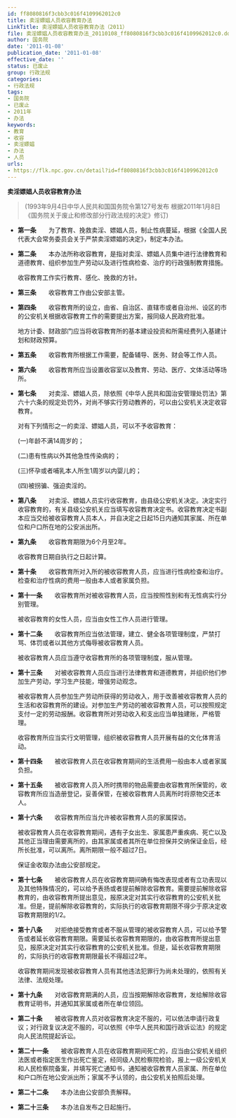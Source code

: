 ```yaml
---
id: ff8080816f3cbb3c016f4109962012c0
title: 卖淫嫖娼人员收容教育办法
LinkTitle: 卖淫嫖娼人员收容教育办法（2011）
file: 卖淫嫖娼人员收容教育办法_20110108_ff8080816f3cbb3c016f4109962012c0.docx
author: 国务院
date: '2011-01-08'
publication_date: '2011-01-08'
effective_date: ''
status: 已废止
group: 行政法规
categories:
- 行政法规
tags:
- 国务院
- 已废止
- 2011年
- 办法
keywords:
- 教育
- 收容
- 卖淫嫖娼
- 办法
- 人员
urls:
- https://flk.npc.gov.cn/detail?id=ff8080816f3cbb3c016f4109962012c0
---
```


**卖淫嫖娼人员收容教育办法**

> (1993年9月4日中华人民共和国国务院令第127号发布 根据2011年1月8日《国务院关于废止和修改部分行政法规的决定》修订)

- **第一条**　　为了教育、挽救卖淫、嫖娼人员，制止性病蔓延，根据《全国人民代表大会常务委员会关于严禁卖淫嫖娼的决定》，制定本办法。

- **第二条**　　本办法所称收容教育，是指对卖淫、嫖娼人员集中进行法律教育和道德教育、组织参加生产劳动以及进行性病检查、治疗的行政强制教育措施。

  收容教育工作实行教育、感化、挽救的方针。

- **第三条**　　收容教育工作由公安部主管。

- **第四条**　　收容教育所的设立，由省、自治区、直辖市或者自治州、设区的市的公安机关根据收容教育工作的需要提出方案，报同级人民政府批准。

  地方计委、财政部门应当将收容教育所的基本建设投资和所需经费列入基建计划和财政预算。

- **第五条**　　收容教育所根据工作需要，配备辅导、医务、财会等工作人员。

- **第六条**　　收容教育所应当设置收容室以及教育、劳动、医疗、文体活动等场所。

- **第七条**　　对卖淫、嫖娼人员，除依照《中华人民共和国治安管理处罚法》第六十六条的规定处罚外，对尚不够实行劳动教养的，可以由公安机关决定收容教育。

  对有下列情形之一的卖淫、嫖娼人员，可以不予收容教育：

  (一)年龄不满14周岁的；

  (二)患有性病以外其他急性传染病的；

  (三)怀孕或者哺乳本人所生1周岁以内婴儿的；

  (四)被拐骗、强迫卖淫的。

- **第八条**　　对卖淫、嫖娼人员实行收容教育，由县级公安机关决定。决定实行收容教育的，有关县级公安机关应当填写收容教育决定书。收容教育决定书副本应当交给被收容教育人员本人，并自决定之日起15日内通知其家属、所在单位和户口所在地的公安派出所。

- **第九条**　　收容教育期限为6个月至2年。

  收容教育日期自执行之日起计算。

- **第十条**　　收容教育所对入所的被收容教育人员，应当进行性病检查和治疗。检查和治疗性病的费用一般由本人或者家属负担。

- **第十一条**　　收容教育所对被收容教育人员，应当按照性别和有无性病实行分别管理。

  被收容教育的女性人员，应当由女性工作人员进行管理。

- **第十二条**　　收容教育所应当依法管理，建立、健全各项管理制度，严禁打骂、体罚或者以其他方式侮辱被收容教育人员。

  被收容教育人员应当遵守收容教育所的各项管理制度，服从管理。

- **第十三条**　　对被收容教育人员应当进行法律教育和道德教育，并组织他们参加生产劳动，学习生产技能，增强劳动观念。

  被收容教育人员参加生产劳动所获得的劳动收入，用于改善被收容教育人员的生活和收容教育所的建设。对参加生产劳动的被收容教育人员，可以按照规定支付一定的劳动报酬。收容教育所对劳动收入和支出应当单独建账，严格管理。

  收容教育所应当实行文明管理，组织被收容教育人员开展有益的文化体育活动。

- **第十四条**　　被收容教育人员在收容教育期间的生活费用一般由本人或者家属负担。

- **第十五条**　　被收容教育人员入所时携带的物品需要由收容教育所保管的，收容教育所应当造册登记，妥善保管，在被收容教育人员离所时将原物交还本人。

- **第十六条**　　收容教育所应当允许被收容教育人员的家属探访。

  被收容教育人员在收容教育期间，遇有子女出生、家属患严重疾病、死亡以及其他正当理由需要离所的，由其家属或者其所在单位担保并交纳保证金后，经所长批准，可以离所。离所期限一般不超过7日。

  保证金收取办法由公安部规定。

- **第十七条**　　被收容教育人员在收容教育期间确有悔改表现或者有立功表现以及其他特殊情况的，可以给予表扬或者提前解除收容教育。需要提前解除收容教育的，由收容教育所提出意见，报原决定对其实行收容教育的公安机关批准。但是，提前解除收容教育的，实际执行的收容教育期限不得少于原决定收容教育期限的1/2。

- **第十八条**　　对拒绝接受教育或者不服从管理的被收容教育人员，可以给予警告或者延长收容教育期限。需要延长收容教育期限的，由收容教育所提出意见，报原决定对其实行收容教育的公安机关批准。但是，延长收容教育期限的，实际执行的收容教育期限最长不得超过2年。

  收容教育期间发现被收容教育人员有其他违法犯罪行为尚未处理的，依照有关法律、法规处理。

- **第十九条**　　对收容教育期满的人员，应当按期解除收容教育，发给解除收容教育证明书，并通知其家属或者所在单位领回。

- **第二十条**　　被收容教育人员对收容教育决定不服的，可以依法申请行政复议；对行政复议决定不服的，可以依照《中华人民共和国行政诉讼法》的规定向人民法院提起诉讼。

- **第二十一条**　　被收容教育人员在收容教育期间死亡的，应当由公安机关组织法医或者指定医生作出死亡鉴定，经同级人民检察院检验，报上一级公安机关和人民检察院备案，并填写死亡通知书，通知被收容教育人员家属、所在单位和户口所在地公安派出所；家属不予认领的，由公安机关拍照后处理。

- **第二十二条**　　本办法由公安部负责解释。

- **第二十三条**　　本办法自发布之日起施行。
